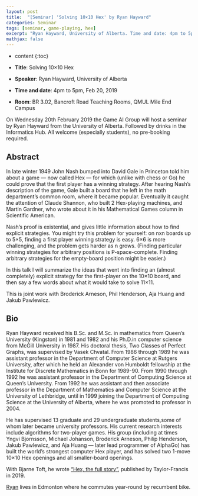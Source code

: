 ```yaml
---
layout: post
title:  "[Seminar] 'Solving 10×10 Hex' by Ryan Hayward"
categories: Seminar
tags: [seminar, game-playing, hex]
excerpt: "Ryan Hayward, University of Alberta. Time and date: 4pm to 5pm, Feb 20, 2019. Title: Solving 10×10 Hex. Room: BR 3.02, Bancroft Road Teaching Rooms, QMUL Mile End Campus"
mathjax: false
---
```


* content
{:toc}

* **Title**: Solving 10×10 Hex
* **Speaker**: Ryan Hayward, University of Alberta
* **Time and date**: 4pm to 5pm, Feb 20, 2019
* **Room**: BR 3.02, Bancroft Road Teaching Rooms, QMUL Mile End Campus

On Wednesday 20th February 2019 the Game AI Group will host a seminar by Ryan Hayward from the University of Alberta. Followed by drinks in the Informatics Hub. All welcome (especially students), no pre-booking required.

## Abstract

In late winter 1949 John Nash bumped into David Gale in Princeton told him about a game — now called Hex — for which (unlike with chess or Go) he could prove that the first player has a winning strategy.  After hearing Nash’s description of the game, Gale built a board that he left in the math department’s common room, where it became popular. Eventually it caught the attention of Claude Shannon, who built 2 Hex-playing machines, and Martin Gardner, who wrote about it in his Mathematical Games column in Scientific American.

Nash’s proof is existential, and gives little information about how to find explicit strategies. You might try this problem for yourself: on nxn boards up to 5×5, finding a first player winning strategy is easy.  6×6 is more challenging, and the problem gets harder as n grows.  (Finding particular winning strategies for arbitrary positions is P-space-complete. Finding arbitrary strategies for the empty-board position might be easier.)

In this talk I will summarize the ideas that went into finding an (almost completely) explicit strategy for the first-player on the 10×10 board, and then say a few words about what it would take to solve 11×11.

This is joint work with Broderick Arneson, Phil Henderson, Aja Huang and Jakub Pawlewicz.

## Bio

Ryan Hayward received his B.Sc. and M.Sc.  in mathematics from Queen’s University (Kingston) in 1981 and 1982 and his Ph.D.in computer science from McGill University in 1987. His doctoral thesis, Two Classes of Perfect Graphs, was supervised by Vasek Chvatal.  From 1986 through 1989 he was assistant professor in the Department of Computer Science at Rutgers University, after which he held an Alexander von Humboldt fellowship at the Institute for Discrete Mathematics in Bonn for 1989-90. From 1990 through 1992 he was assistant professor in the Department of Computing Science at Queen’s University. From 1992 he was assistant and then associate professor in the Department of Mathematics and Computer Science at the University of Lethbridge, until in 1999 joining the Department of Computing Science at the University of Alberta, where he was promoted to professor in 2004.

He has supervised 13 graduate and 29 undergraduate students,some of whom later became university professors. His current research interests include algorithms for two-player games. His group (including at times Yngvi Bjornsson, Michael Johanson, Broderick Arneson, Philip Henderson, Jakub Pawlewicz, and Aja Huang — later lead programmer of AlphaGo) has built the world’s strongest computer Hex player, and has solved two 1-move 10×10 Hex openings and all smaller-board openings.

With Bjarne Toft, he wrote [“Hex, the full story”](https://webdocs.cs.ualberta.ca/~hayward/hexcoupon.pdf), published by Taylor-Francis in 2019.

[Ryan](https://webdocs.cs.ualberta.ca/~hayward/) lives in Edmonton where he commutes year-round by recumbent bike.
